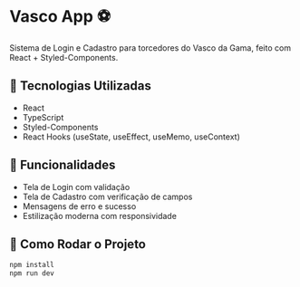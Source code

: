 # Vasco App ⚽

Sistema de Login e Cadastro para torcedores do Vasco da Gama, feito com React + Styled-Components.

## 🔧 Tecnologias Utilizadas
- React
- TypeScript
- Styled-Components
- React Hooks (useState, useEffect, useMemo, useContext)

## 📸 Funcionalidades
- Tela de Login com validação
- Tela de Cadastro com verificação de campos
- Mensagens de erro e sucesso
- Estilização moderna com responsividade

## 🚀 Como Rodar o Projeto

```bash
npm install
npm run dev

